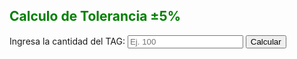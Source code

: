 <html lang="es">
<body>
 <h2 style="color: green;">Calculo de Tolerancia ±5%</h2>
  <label>Ingresa la cantidad del TAG:
    <input type="number" id="numero" placeholder="Ej. 100" />
  </label>
  <button onclick="calcular()">Calcular</button>
  <p id="resultado"></p>

  <script>
    function calcular() {
      const n = parseFloat(document.getElementById('numero').value);
      if (isNaN(n)) {
        document.getElementById('resultado').innerText = "Por favor, ingresa un número válido.";
        return;
      }
      const tolerancia = n * 0.05;
      const minimo = Math.round(n - tolerancia);
      const maximo = Math.round(n + tolerancia);
      document.getElementById('resultado').innerHTML = 
        `Valor Mínimo: ${minimo} <br> Valor Máximo: ${maximo} <br> Si la cantidad de nuestra auditoria esta dentro de estos dos numeros, o es igual a alguno de ellos,no debemos hacer ningun cambio 🙂`;
    }
  </script>
</body>
</html>
